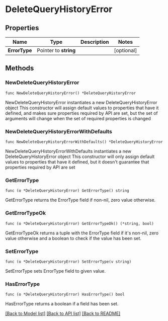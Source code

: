 # DeleteQueryHistoryError

## Properties

Name | Type | Description | Notes
------------ | ------------- | ------------- | -------------
**ErrorType** | Pointer to **string** |  | [optional] 

## Methods

### NewDeleteQueryHistoryError

`func NewDeleteQueryHistoryError() *DeleteQueryHistoryError`

NewDeleteQueryHistoryError instantiates a new DeleteQueryHistoryError object
This constructor will assign default values to properties that have it defined,
and makes sure properties required by API are set, but the set of arguments
will change when the set of required properties is changed

### NewDeleteQueryHistoryErrorWithDefaults

`func NewDeleteQueryHistoryErrorWithDefaults() *DeleteQueryHistoryError`

NewDeleteQueryHistoryErrorWithDefaults instantiates a new DeleteQueryHistoryError object
This constructor will only assign default values to properties that have it defined,
but it doesn't guarantee that properties required by API are set

### GetErrorType

`func (o *DeleteQueryHistoryError) GetErrorType() string`

GetErrorType returns the ErrorType field if non-nil, zero value otherwise.

### GetErrorTypeOk

`func (o *DeleteQueryHistoryError) GetErrorTypeOk() (*string, bool)`

GetErrorTypeOk returns a tuple with the ErrorType field if it's non-nil, zero value otherwise
and a boolean to check if the value has been set.

### SetErrorType

`func (o *DeleteQueryHistoryError) SetErrorType(v string)`

SetErrorType sets ErrorType field to given value.

### HasErrorType

`func (o *DeleteQueryHistoryError) HasErrorType() bool`

HasErrorType returns a boolean if a field has been set.


[[Back to Model list]](../README.md#documentation-for-models) [[Back to API list]](../README.md#documentation-for-api-endpoints) [[Back to README]](../README.md)


